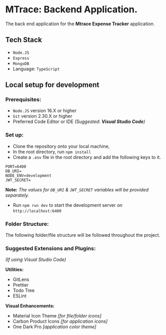 # MTrace: Backend Application.

The back end application for the **Mtrace Expense Tracker** application.

## Tech Stack

- `Node.JS`
- `Express`
- `MongoDB`
- Language: `TypeScript`

## Local setup for development

### Prerequisites:

- `Node.JS` version 16.X or higher
- `Git` version 2.30.X or higher
- Preferred Code Editor or IDE _(Suggested: **Visual Studio Code**)_

### Set up:

- Clone the repository onto your local machine,
- In the root directory, run `npm install`
- Create a `.env` file in the root directory and add the following keys to it.

```
PORT=6400
DB_URI=
NODE_ENV=development
JWT_SECRET=
```

**Note:** _The values for `DB_URI` & `JWT_SECRET` variables will be provided separately._

- Run `npm run dev` to start the development server on `http://localhost:6400`

### Folder Structure:

The following folder/file structure will be followed throughout the project.

### Suggested Extensions and Plugins:

_(If using Visual Studio Code)_

**Utilities:**

- GitLens
- Prettier
- Todo Tree
- ESLint

**Visual Enhancements:**

- Material Icon Theme _[for file/folder icons]_
- Carbon Product Icons _[for application icons]_
- One Dark Pro _[application color theme]_
